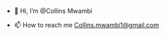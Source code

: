 - 👋 Hi, I’m @Collins Mwambi

- 📫 How to reach me Collins.mwambi1@gmail.com

<!---
CollinsMwambi/CollinsMwambi is a ✨ special ✨ repository because its `README.md` (this file) appears on your GitHub profile.
You can click the Preview link to take a look at your changes.
--->
